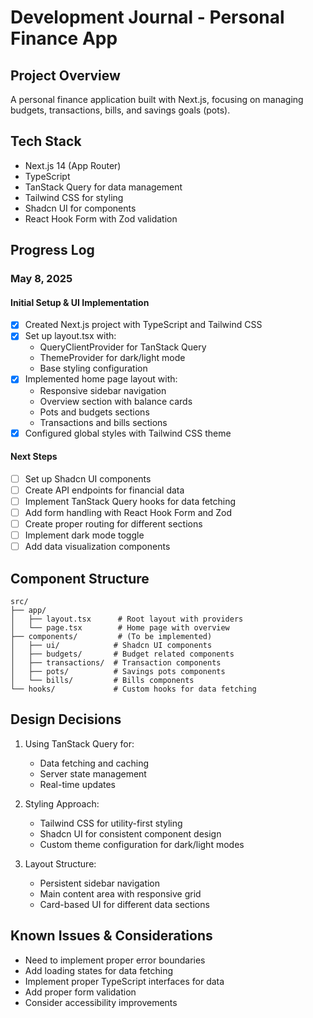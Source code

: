 # Development Journal - Personal Finance App

## Project Overview
A personal finance application built with Next.js, focusing on managing budgets, transactions, bills, and savings goals (pots).

## Tech Stack
- Next.js 14 (App Router)
- TypeScript
- TanStack Query for data management
- Tailwind CSS for styling
- Shadcn UI for components
- React Hook Form with Zod validation

## Progress Log

### May 8, 2025

#### Initial Setup & UI Implementation
- [x] Created Next.js project with TypeScript and Tailwind CSS
- [x] Set up layout.tsx with:
  - QueryClientProvider for TanStack Query
  - ThemeProvider for dark/light mode
  - Base styling configuration
- [x] Implemented home page layout with:
  - Responsive sidebar navigation
  - Overview section with balance cards
  - Pots and budgets sections
  - Transactions and bills sections
- [x] Configured global styles with Tailwind CSS theme

#### Next Steps
- [ ] Set up Shadcn UI components
- [ ] Create API endpoints for financial data
- [ ] Implement TanStack Query hooks for data fetching
- [ ] Add form handling with React Hook Form and Zod
- [ ] Create proper routing for different sections
- [ ] Implement dark mode toggle
- [ ] Add data visualization components

## Component Structure
```
src/
├── app/
│   ├── layout.tsx      # Root layout with providers
│   └── page.tsx        # Home page with overview
├── components/         # (To be implemented)
│   ├── ui/            # Shadcn UI components
│   ├── budgets/       # Budget related components
│   ├── transactions/  # Transaction components
│   ├── pots/          # Savings pots components
│   └── bills/         # Bills components
└── hooks/             # Custom hooks for data fetching
```

## Design Decisions
1. Using TanStack Query for:
   - Data fetching and caching
   - Server state management
   - Real-time updates
   
2. Styling Approach:
   - Tailwind CSS for utility-first styling
   - Shadcn UI for consistent component design
   - Custom theme configuration for dark/light modes

3. Layout Structure:
   - Persistent sidebar navigation
   - Main content area with responsive grid
   - Card-based UI for different data sections

## Known Issues & Considerations
- Need to implement proper error boundaries
- Add loading states for data fetching
- Implement proper TypeScript interfaces for data
- Add proper form validation
- Consider accessibility improvements
